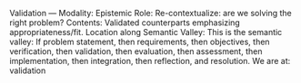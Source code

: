 Validation — Modality: Epistemic
Role: Re-contextualize: are we solving the right problem?
Contents: Validated counterparts emphasizing appropriateness/fit.
Location along Semantic Valley: This is the semantic valley:  If problem statement, then requirements, then objectives, then verification, then validation, then evaluation, then assessment, then implementation, then integration, then reflection, and resolution.  We are at: validation

